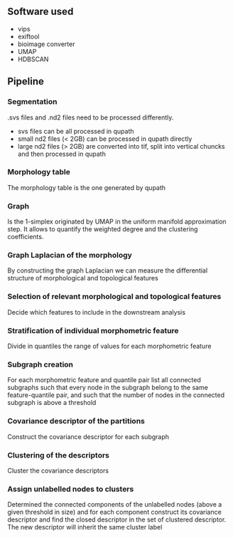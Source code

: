 ## Software used
* vips
* exiftool
* bioimage converter
* UMAP
* HDBSCAN

## Pipeline
### Segmentation
.svs files and .nd2 files need to be processed differently. 
* svs files can be all processed in qupath 
* small nd2 files (< 2GB) can be processed in qupath directly
* large nd2 files (> 2GB) are converted into tif, split into vertical chuncks and then processed in qupath 
### Morphology table
The morphology table is the one generated by qupath 
### Graph
Is the 1-simplex originated by UMAP in the uniform manifold approximation step. It allows to quantify the weighted degree and the clustering coefficients.
### Graph Laplacian of the morphology
By constructing the graph Laplacian we can measure the differential structure of morphological and topological features
### Selection of relevant morphological and topological features
Decide which features to include in the downstream analysis
### Stratification of individual morphometric feature
Divide in quantiles the range of values for each morphometric feature
### Subgraph creation
For each morphometric feature and quantile pair list all connected subgraphs such that every node in the subgraph belong to the same feature-quantile pair, and such that the number of nodes in the connected subgraph is above a threshold 
### Covariance descriptor of the partitions
Construct the covariance descriptor for each subgraph
### Clustering of the descriptors
Cluster the covariance descriptors
### Assign unlabelled nodes to clusters
Determined the connected components of the unlabelled nodes (above a given threshold in size) and for each component construct its covariance descriptor and find the closed descriptor in the set of clustered descriptor. The new descriptor will inherit the same cluster label
